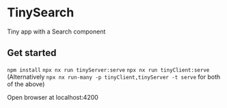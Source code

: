 # TinySearch

Tiny app with a Search component 

## Get started

`npm install`
`npx nx run tinyServer:serve`
`npx nx run tinyClient:serve`
(Alternatively `npx nx run-many -p tinyClient,tinyServer -t serve` for both of the above)

Open browser at localhost:4200

